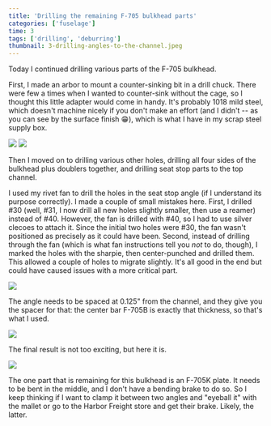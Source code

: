 ```yaml
---
title: 'Drilling the remaining F-705 bulkhead parts'
categories: ['fuselage']
time: 3
tags: ['drilling', 'deburring']
thumbnail: 3-drilling-angles-to-the-channel.jpeg
---
```


Today I continued drilling various parts of the F-705 bulkhead.

<!-- more -->

First, I made an arbor to mount a counter-sinking bit in a drill chuck. There were few a times when I wanted to counter-sink without the cage, so I thought this little adapter would come in handy. It's probably 1018 mild steel, which doesn't machine nicely if you don't make an effort (and I didn't -- as you can see by the surface finish 😁), which is what I have in my scrap steel supply box.

![](0-bit-arbor.jpeg)
![](1-with-the-bit.jpeg)

Then I moved on to drilling various other holes, drilling all four sides of the bulkhead plus doublers together, and drilling seat stop parts to the top channel.

I used my rivet fan to drill the holes in the seat stop angle (if I understand its purpose correctly). I made a couple of small mistakes here. First, I drilled #30 (well, #31, I now drill all new holes slightly smaller, then use a reamer) instead of #40. However, the fan is drilled with #40, so I had to use silver clecoes to attach it. Since the initial two holes were #30, the fan wasn't positioned as precisely as it could have been. Second, instead of drilling through the fan (which is what fan instructions tell you _not_ to do, though), I marked the holes with the sharpie, then center-punched and drilled them. This allowed a couple of holes to migrate slightly. It's all good in the end but could have caused issues with a more critical part.

![](2-angle.jpeg)

The angle needs to be spaced at 0.125" from the channel, and they give you the spacer for that: the center bar F-705B is exactly that thickness, so that's what I used.

![](3-drilling-angles-to-the-channel.jpeg)

The final result is not too exciting, but here it is.

![](4-final-result.jpeg)

The one part that is remaining for this bulkhead is an F-705K plate. It needs to be bent in the middle, and I don't have a bending brake to do so. So I keep thinking if I want to clamp it between two angles and "eyeball it" with the mallet or go to the Harbor Freight store and get their brake. Likely, the latter.
